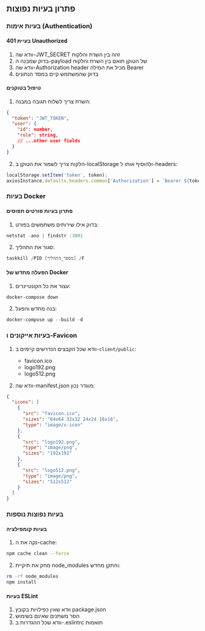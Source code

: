 ## פתרון בעיות נפוצות

### בעיות אימות (Authentication)

#### בעיית 401 Unauthorized
1. וודא שה-JWT_SECRET זהה בין השרת והלקוח
2. בדוק שמבנה ה-payload של הטוקן תואם בין השרת והלקוח
3. וודא שה-Authorization header מכיל את המילה Bearer
4. בדוק שהמשתמש קיים במסד הנתונים

#### טיפול בטוקנים
1. השרת צריך לשלוח תגובה במבנה:
```json
{
  "token": "JWT_TOKEN",
  "user": {
    "id": number,
    "role": string,
    // ...other user fields
  }
}
```

2. הלקוח צריך לשמור את הטוקן ב-localStorage ולהוסיף אותו ל-headers:
```typescript
localStorage.setItem('token', token);
axiosInstance.defaults.headers.common['Authorization'] = `Bearer ${token}`;
```

### בעיות Docker

#### פתרון בעיות פורטים תפוסים
1. בדוק אילו שירותים משתמשים בפורט:
```powershell
netstat -ano | findstr :3001
```

2. סגור את התהליך:
```powershell
taskkill /PID [מספר_התהליך] /F
```

#### הפעלה מחדש של Docker
1. עצור את כל הקונטיינרים:
```powershell
docker-compose down
```

2. בנה מחדש והפעל:
```powershell
docker-compose up --build -d
```

### בעיות אייקונים ו-Favicon

1. וודא שכל הקבצים הנדרשים קיימים ב-`client/public`:
   - favicon.ico
   - logo192.png
   - logo512.png

2. וודא שה-manifest.json מוגדר נכון:
```json
{
  "icons": [
    {
      "src": "favicon.ico",
      "sizes": "64x64 32x32 24x24 16x16",
      "type": "image/x-icon"
    },
    {
      "src": "logo192.png",
      "type": "image/png",
      "sizes": "192x192"
    },
    {
      "src": "logo512.png",
      "type": "image/png",
      "sizes": "512x512"
    }
  ]
}
```

### בעיות נפוצות נוספות

#### בעיות קומפילציה
1. נקה את ה-cache:
```bash
npm cache clean --force
```

2. מחק את תיקיית node_modules והתקן מחדש:
```bash
rm -rf node_modules
npm install
```

#### בעיות ESLint
1. וודא שאין כפילויות בקובץ package.json
2. הסר משתנים שאינם בשימוש
3. וודא שכל ההגדרות ב-.eslintrc תואמות